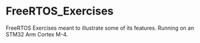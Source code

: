# FreeRTOS_Exercises
FreeRTOS Exercises meant to illustrate some of its features. Running on an STM32 Arm Cortex M-4.
